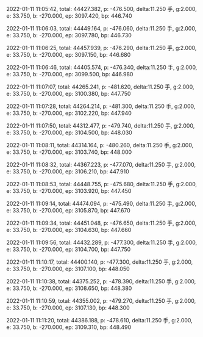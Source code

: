 2022-01-11 11:05:42, total: 44427.382, p: -476.500, delta:11.250 手, g:2.000, e: 33.750, b: -270.000, ep: 3097.420, bp: 446.740

2022-01-11 11:06:03, total: 44449.164, p: -476.060, delta:11.250 手, g:2.000, e: 33.750, b: -270.000, ep: 3097.780, bp: 446.730

2022-01-11 11:06:25, total: 44457.939, p: -476.290, delta:11.250 手, g:2.000, e: 33.750, b: -270.000, ep: 3097.150, bp: 446.680

2022-01-11 11:06:46, total: 44405.574, p: -476.340, delta:11.250 手, g:2.000, e: 33.750, b: -270.000, ep: 3099.500, bp: 446.980

2022-01-11 11:07:07, total: 44265.241, p: -481.620, delta:11.250 手, g:2.000, e: 33.750, b: -270.000, ep: 3100.380, bp: 447.750

2022-01-11 11:07:28, total: 44264.214, p: -481.300, delta:11.250 手, g:2.000, e: 33.750, b: -270.000, ep: 3102.220, bp: 447.940

2022-01-11 11:07:50, total: 44312.477, p: -479.740, delta:11.250 手, g:2.000, e: 33.750, b: -270.000, ep: 3104.500, bp: 448.030

2022-01-11 11:08:11, total: 44314.164, p: -480.260, delta:11.250 手, g:2.000, e: 33.750, b: -270.000, ep: 3103.740, bp: 448.000

2022-01-11 11:08:32, total: 44367.223, p: -477.070, delta:11.250 手, g:2.000, e: 33.750, b: -270.000, ep: 3106.210, bp: 447.910

2022-01-11 11:08:53, total: 44448.755, p: -475.680, delta:11.250 手, g:2.000, e: 33.750, b: -270.000, ep: 3103.920, bp: 447.450

2022-01-11 11:09:14, total: 44474.094, p: -475.490, delta:11.250 手, g:2.000, e: 33.750, b: -270.000, ep: 3105.870, bp: 447.670

2022-01-11 11:09:34, total: 44451.048, p: -476.650, delta:11.250 手, g:2.000, e: 33.750, b: -270.000, ep: 3104.630, bp: 447.660

2022-01-11 11:09:56, total: 44432.289, p: -477.300, delta:11.250 手, g:2.000, e: 33.750, b: -270.000, ep: 3104.700, bp: 447.750

2022-01-11 11:10:17, total: 44400.140, p: -477.300, delta:11.250 手, g:2.000, e: 33.750, b: -270.000, ep: 3107.100, bp: 448.050

2022-01-11 11:10:38, total: 44375.252, p: -478.390, delta:11.250 手, g:2.000, e: 33.750, b: -270.000, ep: 3108.650, bp: 448.380

2022-01-11 11:10:59, total: 44355.002, p: -479.270, delta:11.250 手, g:2.000, e: 33.750, b: -270.000, ep: 3107.130, bp: 448.300

2022-01-11 11:11:20, total: 44386.188, p: -478.610, delta:11.250 手, g:2.000, e: 33.750, b: -270.000, ep: 3109.310, bp: 448.490